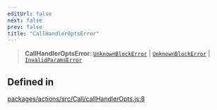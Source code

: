 ```yaml
---
editUrl: false
next: false
prev: false
title: "CallHandlerOptsError"
---
```


> **CallHandlerOptsError**: [`UnknownBlockError`](/reference/tevm/errors/classes/unknownblockerror/) \| [`UnknownBlockError`](/reference/tevm/errors/classes/unknownblockerror/) \| [`InvalidParamsError`](/reference/tevm/errors/classes/invalidparamserror/)

## Defined in

[packages/actions/src/Call/callHandlerOpts.js:8](https://github.com/evmts/tevm-monorepo/blob/main/packages/actions/src/Call/callHandlerOpts.js#L8)

